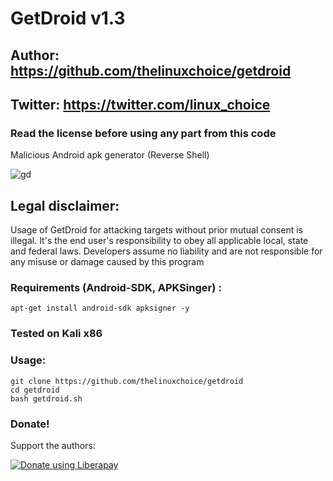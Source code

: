 # GetDroid v1.3
## Author: https://github.com/thelinuxchoice/getdroid
## Twitter: https://twitter.com/linux_choice
### Read the license before using any part from this code 

Malicious Android apk generator (Reverse Shell) 

![gd](https://user-images.githubusercontent.com/34893261/80431049-c1876700-88c6-11ea-9f85-6f2823c3b8a7.png)

## Legal disclaimer:
Usage of GetDroid for attacking targets without prior mutual consent is illegal. It's the end user's responsibility to obey all applicable local, state and federal laws. Developers assume no liability and are not responsible for any misuse or damage caused by this program 

### Requirements (Android-SDK, APKSinger) :
```
apt-get install android-sdk apksigner -y

```
### Tested on Kali x86

### Usage:
```
git clone https://github.com/thelinuxchoice/getdroid
cd getdroid
bash getdroid.sh
```



### Donate!
Support the authors:

<noscript><a href="https://liberapay.com/thelinuxchoice/donate"><img alt="Donate using Liberapay" src="https://liberapay.com/assets/widgets/donate.svg"></a></noscript>
